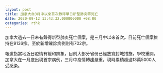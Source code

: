 ```yaml
---
layout: post
title: 加拿大自3月中以來首次錄得單日新型肺炎零死亡
date: 2020-09-12 13:43:32.000000000 +08:00
categories: rthk
---
```


加拿大過去一日未有錄得新型肺炎死亡個案，是三月中以來首次。目前死亡個案維持在9136宗。至於新增確診病例則有702宗。

報道指當地近日疫情有緩和跡象，目前大部分省份已經放寬封城措施，學校重開。加拿大在一月底出現首宗病例，三月中疫情轉趨嚴重，現時累積超過13萬5000人受感染。

